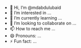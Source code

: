 - 👋 Hi, I’m @mdabdulubaid
- 👀 I’m interested in ...
- 🌱 I’m currently learning ...
- 💞️ I’m looking to collaborate on ...
- 📫 How to reach me ...
- 😄 Pronouns: ...
- ⚡ Fun fact: ...

<!---
mdabdulubaid/mdabdulubaid is a ✨ special ✨ repository because its `README.md` (this file) appears on your GitHub profile.
You can click the Preview link to take a look at your changes.
--->
